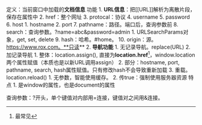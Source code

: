 定义：当前窗口中加载的**文档信息** 
功能
	1. **URL信息**：把[[URL]]解析为离散片段，保存在属性中 
		2. href：整个网址
		3. protocal：协议
		4. username
		5. password
		6. host
			1. hostname
			2. port
		7. pathname：路径。端口后，查询参数前
		8. search：查询参数。?name=abc&password=admin
			1. URLSearchParams对象，get, set, delete
		9. hash：哈希。#home。
		10. origin：源。https://www.rox.com。**只读** 
	2. **导航功能** 
		1. 无记录导航。replace(URL)
		2. 加记录导航
			1. 整体：location.assign(), 直接为**location.href**[^1]，window.location两个属性赋值（本质也是以新URL调用assign）
			2. 部分：hostname, port, pathname, search, hash属性赋值。只有修改hash不会导致重新加载
		3. 重载。location.reload()
			1. 无参数，智能使用缓存。
			2. 传true：强制使用服务器资源
特点
	1. 是window的属性，也是document的属性

查询参数：?开头，单个键值对内部用=连接，键值对之间用&连接。

[^1]: 最常见